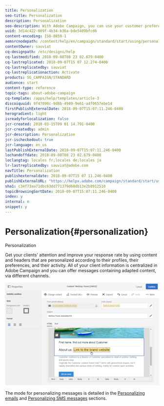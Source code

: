 ```yaml
---
title: Personalization
seo-title: Personalization
description: Personalization
seo-description: With Adobe Campaign, you can use your customer preferences and data to create personalized campaigns via email, SMS, push notification, or direct mail.
uuid: 3d14c422-009f-4b34-b36a-bde5409bfcd6
content-encoding: ISO-8859-1
aemsrcnodepath: /content/help/en/campaign/standard/start/using/personalization
contentOwner: sauviat
cq-designpath: /etc/designs/help
cq-lastmodified: 2018-09-08T08 23 02.679-0400
cq-lastreplicated: 2018-09-07T15 07 12.274-0400
cq-lastreplicatedby: sauviat
cq-lastreplicationaction: Activate
products: SG_CAMPAIGN/STANDARD
audience: start
content-type: reference
topic-tags: about-adobe-campaign
cq-template: /apps/help/templates/article-3
discoiquuid: 9f47090c-9d8b-4949-9e61-a4f0657ebe14
firstPublishExternalDate: 2018-09-07T15:07:11.246-0400
herogradient: light
isreadyforlocalization: false
jcr-created: 2018-03-15T09 01 14.791-0400
jcr-createdby: admin
jcr-description: Personalization
jcr-ischeckedout: true
jcr-language: en_us
lastPublishExternalDate: 2018-09-07T15:07:11.246-0400
lochandoffdate: 2018-09-08T08 23 02.679-0400
loclangtag: locales fr;locales de;locales ja
lr-lastreplicatedby: sauviat@adobe.com
navTitle: Personalization
publishexternaldate: 2018-09-07T15 07 11.246-0400
publishExternalURL: "https://helpx.adobe.com/campaign/standard/start/using/personalization.html"
sha1: c34f73aa71dbc63dd771379d60db13e2b8912510
topicBrowsingSortDate: 2018-09-07T15:07:11.246-0400
index: y
internal: n
snippet: y
---
```


# Personalization{#personalization}

Personalization

Get your clients' attention and improve your response rate by using content and headers that are personalized according to their profiles, their preferences, and their activity. All of your client information is centralized in Adobe Campaign and you can offer messages containing adapted content, via different channels.

![](assets/delivery_content_24.png)

The mode for personalizing messages is detailed in the [Personalizing emails](../../designing/using/inserting-a-personalization-field.md) and [Personalizing SMS messages](../../channels/using/personalizing-sms-messages.md) sections.
